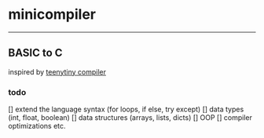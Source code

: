 # minicompiler 

---

## BASIC to C

inspired by [teenytiny compiler](https://web.eecs.utk.edu/~azh/blog/teenytinycompiler3.html)

### todo

[] extend the language syntax (for loops, if else, try except)
[] data types (int, float, boolean)
[] data structures (arrays, lists, dicts)
[] OOP
[] compiler optimizations etc.

